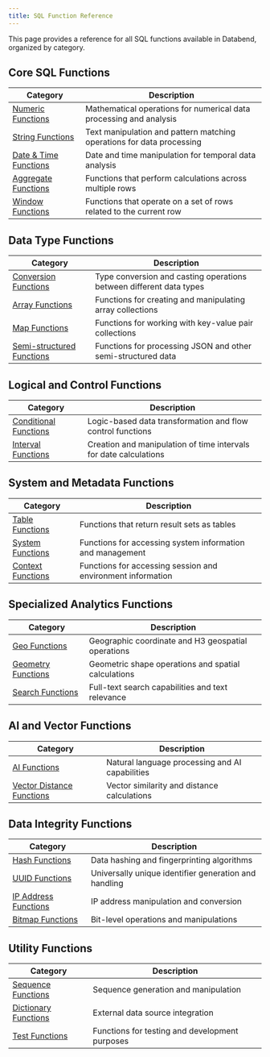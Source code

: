 ```yaml
---
title: SQL Function Reference
---
```


This page provides a reference for all SQL functions available in Databend, organized by category.

## Core SQL Functions

| Category | Description |
|----------|-------------|
| [Numeric Functions](./04-numeric-functions/index.md) | Mathematical operations for numerical data processing and analysis |
| [String Functions](./06-string-functions/index.md) | Text manipulation and pattern matching operations for data processing |
| [Date & Time Functions](./05-datetime-functions/index.md) | Date and time manipulation for temporal data analysis |
| [Aggregate Functions](./07-aggregate-functions/index.md) | Functions that perform calculations across multiple rows |
| [Window Functions](./08-window-functions/index.md) | Functions that operate on a set of rows related to the current row |

## Data Type Functions

| Category | Description |
|----------|-------------|
| [Conversion Functions](./02-conversion-functions/index.md) | Type conversion and casting operations between different data types |
| [Array Functions](./00-array-functions/index.md) | Functions for creating and manipulating array collections |
| [Map Functions](./10-map-functions/index.md) | Functions for working with key-value pair collections |
| [Semi-structured Functions](./10-semi-structured-functions/index.md) | Functions for processing JSON and other semi-structured data |

## Logical and Control Functions

| Category | Description |
|----------|-------------|
| [Conditional Functions](./03-conditional-functions/index.md) | Logic-based data transformation and flow control functions |
| [Interval Functions](./05-interval-functions/index.md) | Creation and manipulation of time intervals for date calculations |

## System and Metadata Functions

| Category | Description |
|----------|-------------|
| [Table Functions](./17-table-functions/index.md) | Functions that return result sets as tables |
| [System Functions](./16-system-functions/index.md) | Functions for accessing system information and management |
| [Context Functions](./15-context-functions/index.md) | Functions for accessing session and environment information |

## Specialized Analytics Functions

| Category | Description |
|----------|-------------|
| [Geo Functions](./09-geo-functions/index.md) | Geographic coordinate and H3 geospatial operations |
| [Geometry Functions](./09-geometry-functions/index.md) | Geometric shape operations and spatial calculations |
| [Search Functions](./10-search-functions/index.md) | Full-text search capabilities and text relevance |

## AI and Vector Functions

| Category | Description |
|----------|-------------|
| [AI Functions](./11-ai-functions/index.md) | Natural language processing and AI capabilities |
| [Vector Distance Functions](./11-vector-distance-functions/index.md) | Vector similarity and distance calculations |

## Data Integrity Functions

| Category | Description |
|----------|-------------|
| [Hash Functions](./12-hash-functions/index.md) | Data hashing and fingerprinting algorithms |
| [UUID Functions](./13-uuid-functions/index.md) | Universally unique identifier generation and handling |
| [IP Address Functions](./14-ip-address-functions/index.md) | IP address manipulation and conversion |
| [Bitmap Functions](./01-bitmap-functions/index.md) | Bit-level operations and manipulations |

## Utility Functions

| Category | Description |
|----------|-------------|
| [Sequence Functions](./18-sequence-functions/index.md) | Sequence generation and manipulation |
| [Dictionary Functions](./19-dictionary-functions/index.md) | External data source integration |
| [Test Functions](./19-test-functions/index.md) | Functions for testing and development purposes |
